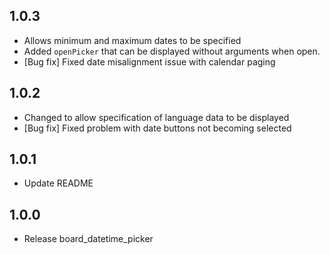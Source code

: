 ## 1.0.3
* Allows minimum and maximum dates to be specified
* Added `openPicker` that can be displayed without arguments when open.
* [Bug fix] Fixed date misalignment issue with calendar paging

## 1.0.2
* Changed to allow specification of language data to be displayed
* [Bug fix] Fixed problem with date buttons not becoming selected

## 1.0.1
* Update README

## 1.0.0
* Release board_datetime_picker